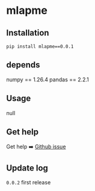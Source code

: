# mlapme


## Installation

```
pip install mlapme==0.0.1
```

## depends

numpy == 1.26.4
pandas == 2.2.1

## Usage

null

## Get help

Get help ➡️ [Github issue](https://github.com)

## Update log

`0.0.2` first release

